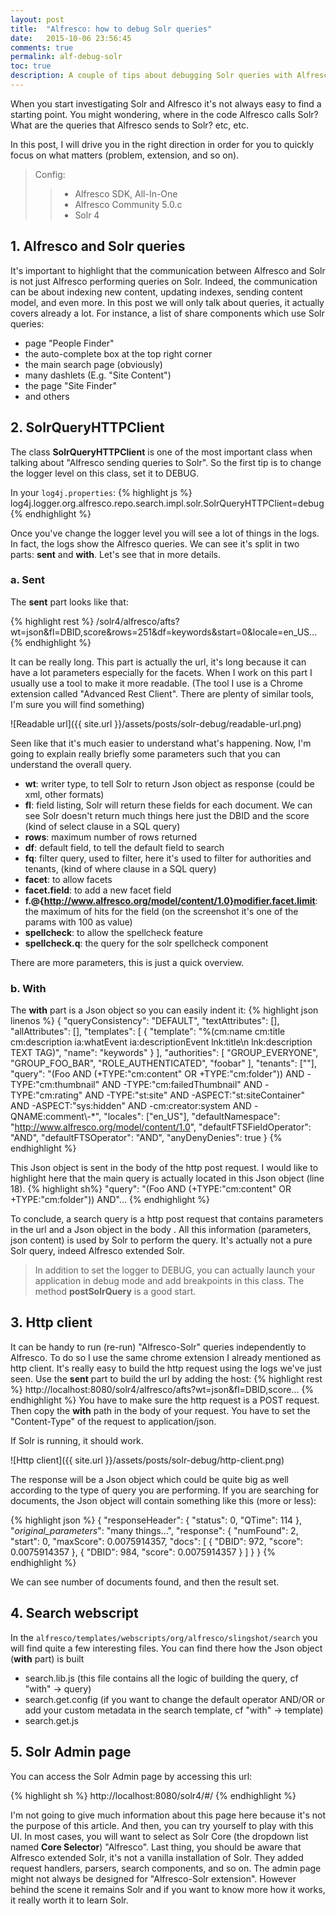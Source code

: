 ```yaml
---
layout: post
title:  "Alfresco: how to debug Solr queries"
date:   2015-10-06 23:56:45
comments: true
permalink: alf-debug-solr
toc: true
description: A couple of tips about debugging Solr queries with Alfresco.
---
```


When you start investigating Solr and Alfresco it's not always easy to find a starting point. You might wondering,  where in the
code Alfresco
calls Solr? What are the queries that Alfresco sends to Solr? etc, etc.

In this post, I will drive you in the right direction in order for you to quickly focus on what matters (problem,
extension, and so on).

>Config:
>
> > * Alfresco SDK, All-In-One
> > * Alfresco Community 5.0.c
> > * Solr 4

## 1. Alfresco and Solr queries

It's important to highlight that
 the communication between Alfresco and Solr is not just Alfresco performing queries on Solr. Indeed, the
 communication can be about indexing new content, updating indexes, sending content model, and even more. In this post
 we will only
 talk
 about queries, it actually covers already a lot. For instance, a list of share components which use Solr queries:

 * page "People Finder"
 * the auto-complete box at the top right corner
 * the main search page (obviously)
 * many dashlets (E.g. "Site Content")
 * the page "Site Finder"
 * and others


## 2. SolrQueryHTTPClient

The class **SolrQueryHTTPClient** is one of the most important class when talking about "Alfresco sending queries to Solr". So the first tip is to change the
 logger level on this class, set it to DEBUG.

In your `log4j.properties`:
{% highlight js %}
log4j.logger.org.alfresco.repo.search.impl.solr.SolrQueryHTTPClient=debug
{% endhighlight %}

Once you've change the logger level you will see a lot of things in the logs. In fact, the logs show the Alfresco
queries. We can see it's split in two parts: **sent** and **with**. Let's see that in more details.

### a. Sent
The **sent** part looks like that:

{% highlight rest %}
/solr4/alfresco/afts?wt=json&fl=DBID,score&rows=251&df=keywords&start=0&locale=en_US...
{% endhighlight %}


It can be really long. This part is actually the url,  it's long because it can have a lot parameters especially
 for
 the facets. When I work on this part I usually use a tool to make it more readable. (The tool I use is a Chrome
 extension called "Advanced Rest Client". There are plenty of similar tools, I'm sure you will find something)

![Readable url]({{ site.url }}/assets/posts/solr-debug/readable-url.png)

Seen like that it's much easier to understand what's happening. Now, I'm going to explain really briefly some
parameters such that you can understand the overall query.

* **wt**: writer type, to tell Solr to return Json object as response (could be xml, other formats)
* **fl**: field listing, Solr will return these fields for each document. We can see Solr doesn't return much things
here just the DBID and the score (kind of select clause in a SQL query)
* **rows**: maximum number of rows returned
* **df**: default field, to tell the default field to search
* **fq**: filter query, used to filter, here it's used to filter for authorities and tenants, (kind of where clause
in a SQL query)
* **facet**: to allow facets
* **facet.field**: to add a new facet field
* **f.@{http://www.alfresco.org/model/content/1.0}modifier.facet.limit**: the maximum of hits for the field (on the
screenshot it's one of the params with 100 as value)
* **spellcheck**: to allow the spellcheck feature
* **spellcheck.q**: the query for the solr spellcheck component

There are more parameters, this is just a quick overview.

### b. With
The **with** part is a Json object so you can easily indent it:
{% highlight json linenos %}
{
  "queryConsistency": "DEFAULT",
  "textAttributes": [],
  "allAttributes": [],
  "templates": [
    {
      "template": "%(cm:name cm:title cm:description ia:whatEvent ia:descriptionEvent lnk:title\n  lnk:description TEXT TAG)",
      "name": "keywords"
    }
  ],
  "authorities": [
    "GROUP_EVERYONE",
    "GROUP_FOO_BAR",
    "ROLE_AUTHENTICATED",
    "foobar"
  ],
  "tenants": [""],
  "query": "(Foo  AND (+TYPE:\"cm:content\" OR +TYPE:\"cm:folder\")) AND -TYPE:\"cm:thumbnail\" AND
  -TYPE:\"cm:failedThumbnail\" AND -TYPE:\"cm:rating\" AND -TYPE:\"st:site\" AND -ASPECT:\"st:siteContainer\" AND -ASPECT:\"sys:hidden\" AND -cm:creator:system AND -QNAME:comment\\-*",
  "locales": ["en_US"],
  "defaultNamespace": "http://www.alfresco.org/model/content/1.0",
  "defaultFTSFieldOperator": "AND",
  "defaultFTSOperator": "AND",
  "anyDenyDenies": true
}
{% endhighlight %}

This Json object is sent in the body of the http post request. I would like to highlight here that the main query is
actually located in this Json object (line 18).
{% highlight sh%}
"query": "(Foo  AND (+TYPE:\"cm:content\" OR +TYPE:\"cm:folder\")) AND"...
{% endhighlight %}

To conclude, a search query is a http post request that contains parameters in the url and a Json object in the body
. All this information (parameters, json content) is used by Solr to perform the query. It's actually not a pure Solr
 query, indeed Alfresco extended Solr.

> In addition to set the logger to DEBUG, you can actually launch your application in debug mode and add breakpoints in this class. The method **postSolrQuery** is a good start.

## 3. Http client

It can be handy to run (re-run) "Alfresco-Solr" queries independently to Alfresco. To do so I use the same chrome
extension I already mentioned as http client. It's really easy to build the http request using the logs we've just
seen. Use the **sent** part to build the url by adding the host:
{% highlight rest %}
http://localhost:8080/solr4/alfresco/afts?wt=json&fl=DBID,score...
{% endhighlight %}
You have to make sure the http request is a POST request. Then copy the **with** path in the body of your request.
You have to set the "Content-Type" of the request to application/json.

If Solr is running, it should work.

![Http client]({{ site.url }}/assets/posts/solr-debug/http-client.png)

The response will be a Json object which could be quite big as well according to the type of query you are performing.
If you are searching for documents, the Json object will contain something like this (more or less):

{% highlight json %}
{
  "responseHeader": {
    "status": 0,
    "QTime": 114
  },
  "_original_parameters_": "many things...",
  "response": {
    "numFound": 2,
    "start": 0,
    "maxScore": 0.0075914357,
    "docs": [
      {
        "DBID": 972,
        "score": 0.0075914357
      },
      {
        "DBID": 984,
        "score": 0.0075914357
      }
    ]
  }
}
{% endhighlight %}

We can see number of documents found, and then the result set.

## 4. Search webscript

In the `alfresco/templates/webscripts/org/alfresco/slingshot/search` you will find quite a few interesting files.
You can find there how the Json object (**with** part) is built

 * search.lib.js (this file contains all the logic of building the query, cf "with" -> query)
 * search.get.config (if you want to change the default operator AND/OR or add your custom metadata in the search
  template, cf "with" -> template)
 * search.get.js

## 5. Solr Admin page

You can access the Solr Admin page by accessing this url:

{% highlight sh %}
http://localhost:8080/solr4/#/
{% endhighlight %}


I'm not going to give much information about this page here because it's not the purpose of this article. And then, you
 can
 try
yourself to play with this UI. In most cases, you will want to select as Solr Core (the dropdown list named **Core
Selector**) "Alfresco". Last thing, you should be aware that Alfresco extended Solr, it's not a vanilla installation of
Solr. They added request handlers, parsers, search components, and so on. The admin page might not always be designed
 for
"Alfresco-Solr extension". However behind the scene it remains Solr and if you want to know more how it works,
 it
really
 worth it to learn Solr.